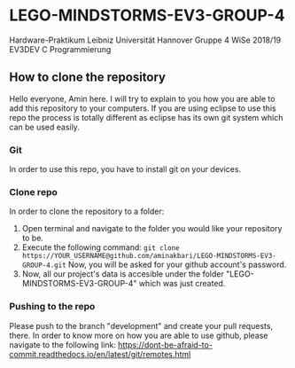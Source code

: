 # LEGO-MINDSTORMS-EV3-GROUP-4
Hardware-Praktikum Leibniz Universität Hannover Gruppe 4 WiSe 2018/19 EV3DEV C Programmierung

## How to clone the repository
Hello everyone, Amin here. I will try to explain to you how you are able to add this repository to your computers. If you are using eclipse to use this repo the process is totally different as eclipse has its own git system which can be used easily.

### Git
In order to use this repo, you have to install git on your devices.

### Clone repo
In order to clone the repository to a folder:
1. Open terminal and navigate to the folder you would like your repository to be.
2. Execute the following command:
`git clone https://YOUR_USERNAME@github.com/aminakbari/LEGO-MINDSTORMS-EV3-GROUP-4.git`
Now, you will be asked for your github account's password.
3. Now, all our project's data is accesible under the folder "LEGO-MINDSTORMS-EV3-GROUP-4" which was just created.

### Pushing to the repo
Please push to the branch "development" and create your pull requests, there.
In order to know more on how you are able to use github, please navigate to the following link:
https://dont-be-afraid-to-commit.readthedocs.io/en/latest/git/remotes.html

